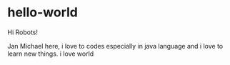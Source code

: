 # hello-world
Hi Robots!

Jan Michael here, i love to codes especially in java language
and i love to learn new things.
i love world
